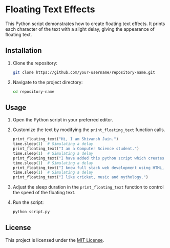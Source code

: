 # Floating Text Effects

This Python script demonstrates how to create floating text effects. It prints each character of the text with a slight delay, giving the appearance of floating text.

## Installation

1. Clone the repository:

   ```bash
   git clone https://github.com/your-username/repository-name.git
   ```

2. Navigate to the project directory:

   ```bash
   cd repository-name
   ```

## Usage

1. Open the Python script in your preferred editor.

2. Customize the text by modifying the `print_floating_text` function calls.

   ```python
   print_floating_text("Hi, I am Shivansh Jain.")
   time.sleep(1)  # Simulating a delay
   print_floating_text("I am a Computer Science student.")
   time.sleep(1)  # Simulating a delay
   print_floating_text("I have added this python script which creates floating text effects.")
   time.sleep(1)  # Simulating a delay
   print_floating_text("I know full stack web development using HTML, CSS, Javascript, Django.")
   time.sleep(1)  # Simulating a delay
   print_floating_text("I like cricket, music and mythology.")
   ```

3. Adjust the sleep duration in the `print_floating_text` function to control the speed of the floating text.

4. Run the script:

   ```bash
   python script.py
   ```

## License

This project is licensed under the [MIT License](LICENSE).